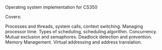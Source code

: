 Operating system implementation for CS350

Covers:

Processes and threads, system calls, context switching. Managing processor time. Types of scheduling, scheduling algorithm.
Concurrency. Mutual exclusion and semaphores. Deadlock detection and prevention.
Memory Management. Virtual addressing and address translation.
